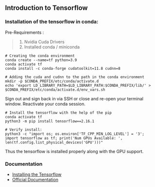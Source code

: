 ## Introduction to Tensorflow

### Installation of the tensorflow in conda:

Pre-Requirements :

> 1.  Nvidia Cuda Drivers
> 2.  Installed conda / miniconda

```
# Creating the conda environment
conda create --name=tf python=3.9
conda activate tf
conda install -c conda-forge cudatoolkit=11.8 cudnn=8

# Adding the cuda and cudnn to the path in the conda environment
mkdir -p $CONDA_PREFIX/etc/conda/activate.d
echo 'export LD_LIBRARY_PATH=$LD_LIBRARY_PATH:$CONDA_PREFIX/lib/' > $CONDA_PREFIX/etc/conda/activate.d/env_vars.sh
```

Sign out and sign back in via SSH or close and re-open your terminal window. Reactivate your conda session.

```
# Install the tensorflow with the help of the pip
conda activate tf
python3 -m pip install tensorflow==2.16.1

# Verify install:
python3 -c "import os; os.environ['TF_CPP_MIN_LOG_LEVEL'] = '3'; import tensorflow as tf; print('Num GPUs Available: ', len(tf.config.list_physical_devices('GPU')))"
```

Thus the tensorflow is installed properly along with the GPU support.

### Documentation

- [Installing the Tensorflow](https://www.tensorflow.org/install/pip)
- [Official Documentation](https://www.tensorflow.org/tutorials?authuser=2)

